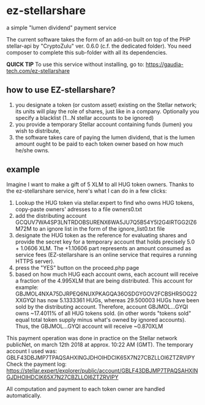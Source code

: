# ez-stellarshare
a simple "lumen dividend" payment service

The current software takes the form of an add-on built on top of
the PHP stellar-api by "CryptoZulu" ver. 0.6.0 (c.f. the dedicated folder).
You need composer to complete this sub-folder with all its dependencies.

**QUICK TIP**
To use this service without installing, go to: https://gaudia-tech.com/ez-stellarshare


## how to use EZ-stellarshare?

1.  you designate a token (or custom asset) existing on the Stellar network; its units will play the role of shares, just like in a company.
Optionally you specify a blacklist (1…N stellar accounts to be ignored)
2.  you provide a temporary Stellar account containing funds (lumen) you wish to distribute,
3.  the software takes care of paying the lumen dividend, that is the lumen amount ought to be paid to each token owner based on how much he/she owns.


## example

Imagine I want to make a gift of 5 XLM to all HUG token owners.
Thanks to the ez-stellarshare service, here's what I can do in a few clicks:

1.  Lookup the HUG token via stellar.expert to find who owns HUG tokens, copy-paste owners' adresses to a file owners0.txt
2.  add the distributing account GCQUV7WA4SP3LNTRDOBSURENX6WA5JU7Q5B54Y5I2G4IRTGG2IZ6M72M to an ignore list in the form of the ignore_list0.txt file
3.  designate the HUG token as the reference for evaluating shares and provide the secret key for a temporary account that holds precisely 5.0 + 1.0606 XLM. The +1.10606 part represents an amount consumed as service fees (EZ-stellarshare is an online service that requires a running HTTPS server).
4.  press the "YES" button on the proceed.php page
5.  based on how much HUG each account owns, each account will receive a fraction of the 4.995XLM that are being distributed.
This account for example:
GBJMOL4NXA75DJRPEQ6NUXPKAGQA36OSDGYGOV2FCBSHRSOG22XXGYQI
has now 5.1333361 HUGs, whereas 29.500003 HUGs have been sold by the distributing account.
Therefore, account GBJMOL…GYQI owns ~17.4011% of all HUG tokens sold.
(in other words "tokens sold" equal total token supply minus what's owned by ignored accounts).
Thus, the GBJMOL…GYQI account will receive ~0.870XLM

This payment operation was done in practice on the Stellar network publicNet,
on march 12th 2018 at approx. 10:22 AM (GMT).
The temporary account I used was:
GBLF43DBJMP7TPAQSAHXINGJDHOIHDCIK65X7N27CBZLLOI6ZTZRVIPY
Check the payment log: 
https://stellar.expert/explorer/public/account/GBLF43DBJMP7TPAQSAHXINGJDHOIHDCIK65X7N27CBZLLOI6ZTZRVIPY

All computation and payment to each token owner are handled automatically.